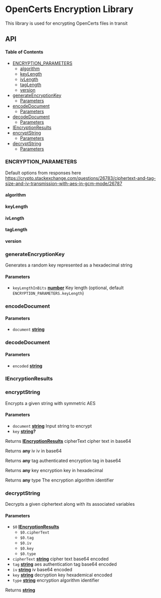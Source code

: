 # OpenCerts Encryption Library

This library is used for encrypting OpenCerts files in transit

## API

<!-- Generated by documentation.js. Update this documentation by updating the source code. -->

#### Table of Contents

-   [ENCRYPTION_PARAMETERS](#encryption_parameters)
    -   [algorithm](#algorithm)
    -   [keyLength](#keylength)
    -   [ivLength](#ivlength)
    -   [tagLength](#taglength)
    -   [version](#version)
-   [generateEncryptionKey](#generateencryptionkey)
    -   [Parameters](#parameters)
-   [encodeDocument](#encodedocument)
    -   [Parameters](#parameters-1)
-   [decodeDocument](#decodedocument)
    -   [Parameters](#parameters-2)
-   [IEncryptionResults](#iencryptionresults)
-   [encryptString](#encryptstring)
    -   [Parameters](#parameters-3)
-   [decryptString](#decryptstring)
    -   [Parameters](#parameters-4)

### ENCRYPTION_PARAMETERS

Default options from responses here
<https://crypto.stackexchange.com/questions/26783/ciphertext-and-tag-size-and-iv-transmission-with-aes-in-gcm-mode/26787>

#### algorithm

#### keyLength

#### ivLength

#### tagLength

#### version

### generateEncryptionKey

Generates a random key represented as a hexadecimal string

#### Parameters

-   `keyLengthInBits` **[number](https://developer.mozilla.org/docs/Web/JavaScript/Reference/Global_Objects/Number)** Key length (optional, default `ENCRYPTION_PARAMETERS.keyLength`)

### encodeDocument

#### Parameters

-   `document` **[string](https://developer.mozilla.org/docs/Web/JavaScript/Reference/Global_Objects/String)** 

### decodeDocument

#### Parameters

-   `encoded` **[string](https://developer.mozilla.org/docs/Web/JavaScript/Reference/Global_Objects/String)** 

### IEncryptionResults

### encryptString

Encrypts a given string with symmetric AES

#### Parameters

-   `document` **[string](https://developer.mozilla.org/docs/Web/JavaScript/Reference/Global_Objects/String)** Input string to encrypt
-   `key` **[string](https://developer.mozilla.org/docs/Web/JavaScript/Reference/Global_Objects/String)?** 

Returns **[IEncryptionResults](#iencryptionresults)** cipherText cipher text in base64

Returns **any** iv iv in base64

Returns **any** tag authenticated encryption tag in base64

Returns **any** key encryption key in hexadecimal

Returns **any** type The encryption algorithm identifier

### decryptString

Decrypts a given ciphertext along with its associated variables

#### Parameters

-   `$0` **[IEncryptionResults](#iencryptionresults)** 
    -   `$0.cipherText`  
    -   `$0.tag`  
    -   `$0.iv`  
    -   `$0.key`  
    -   `$0.type`  
-   `cipherText` **[string](https://developer.mozilla.org/docs/Web/JavaScript/Reference/Global_Objects/String)** cipher text base64 encoded
-   `tag` **[string](https://developer.mozilla.org/docs/Web/JavaScript/Reference/Global_Objects/String)** aes authentication tag base64 encoded
-   `iv` **[string](https://developer.mozilla.org/docs/Web/JavaScript/Reference/Global_Objects/String)** iv base64 encoded
-   `key` **[string](https://developer.mozilla.org/docs/Web/JavaScript/Reference/Global_Objects/String)** decryption key hexademical encoded
-   `type` **[string](https://developer.mozilla.org/docs/Web/JavaScript/Reference/Global_Objects/String)** encryption algorithm identifier

Returns **[string](https://developer.mozilla.org/docs/Web/JavaScript/Reference/Global_Objects/String)** 
